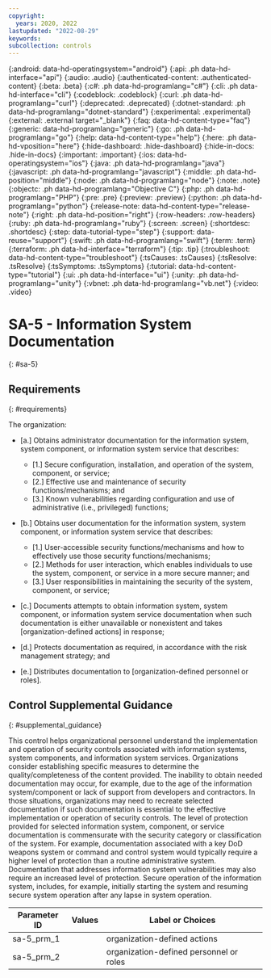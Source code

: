 ```yaml
---
copyright:
  years: 2020, 2022
lastupdated: "2022-08-29"
keywords: 
subcollection: controls
---
```



{:android: data-hd-operatingsystem="android"}
{:api: .ph data-hd-interface="api"}
{:audio: .audio}
{:authenticated-content: .authenticated-content}
{:beta: .beta}
{:c#: .ph data-hd-programlang="c#"}
{:cli: .ph data-hd-interface="cli"}
{:codeblock: .codeblock}
{:curl: .ph data-hd-programlang="curl"}
{:deprecated: .deprecated}
{:dotnet-standard: .ph data-hd-programlang="dotnet-standard"}
{:experimental: .experimental}
{:external: .external target="_blank"}
{:faq: data-hd-content-type="faq"}
{:generic: data-hd-programlang="generic"}
{:go: .ph data-hd-programlang="go"}
{:help: data-hd-content-type="help"}
{:here: .ph data-hd-vposition="here"}
{:hide-dashboard: .hide-dashboard}
{:hide-in-docs: .hide-in-docs}
{:important: .important}
{:ios: data-hd-operatingsystem="ios"}
{:java: .ph data-hd-programlang="java"}
{:javascript: .ph data-hd-programlang="javascript"}
{:middle: .ph data-hd-position="middle"}
{:node: .ph data-hd-programlang="node"}
{:note: .note}
{:objectc: .ph data-hd-programlang="Objective C"}
{:php: .ph data-hd-programlang="PHP"}
{:pre: .pre}
{:preview: .preview}
{:python: .ph data-hd-programlang="python"}
{:release-note: data-hd-content-type="release-note"}
{:right: .ph data-hd-position="right"}
{:row-headers: .row-headers}
{:ruby: .ph data-hd-programlang="ruby"}
{:screen: .screen}
{:shortdesc: .shortdesc}
{:step: data-tutorial-type="step"}
{:support: data-reuse="support"}
{:swift: .ph data-hd-programlang="swift"}
{:term: .term}
{:terraform: .ph data-hd-interface="terraform"}
{:tip: .tip}
{:troubleshoot: data-hd-content-type="troubleshoot"}
{:tsCauses: .tsCauses}
{:tsResolve: .tsResolve}
{:tsSymptoms: .tsSymptoms}
{:tutorial: data-hd-content-type="tutorial"}
{:ui: .ph data-hd-interface="ui"}
{:unity: .ph data-hd-programlang="unity"}
{:vbnet: .ph data-hd-programlang="vb.net"}
{:video: .video}


# SA-5 - Information System Documentation
{: #sa-5}

## Requirements
{: #requirements}

The organization:

- \[a.\] Obtains administrator documentation for the information system, system component, or information system service that describes:

  - \[1.\] Secure configuration, installation, and operation of the system, component, or service;
  - \[2.\] Effective use and maintenance of security functions/mechanisms; and
  - \[3.\] Known vulnerabilities regarding configuration and use of administrative (i.e., privileged) functions;

- \[b.\] Obtains user documentation for the information system, system component, or information system service that describes:

  - \[1.\] User-accessible security functions/mechanisms and how to effectively use those security functions/mechanisms;
  - \[2.\] Methods for user interaction, which enables individuals to use the system, component, or service in a more secure manner; and
  - \[3.\] User responsibilities in maintaining the security of the system, component, or service;

- \[c.\] Documents attempts to obtain information system, system component, or information system service documentation when such documentation is either unavailable or nonexistent and takes [organization-defined actions] in response;

- \[d.\] Protects documentation as required, in accordance with the risk management strategy; and

- \[e.\] Distributes documentation to [organization-defined personnel or roles].

## Control Supplemental Guidance
{: #supplemental_guidance}

This control helps organizational personnel understand the implementation and operation of security controls associated with information systems, system components, and information system services. Organizations consider establishing specific measures to determine the quality/completeness of the content provided. The inability to obtain needed documentation may occur, for example, due to the age of the information system/component or lack of support from developers and contractors. In those situations, organizations may need to recreate selected documentation if such documentation is essential to the effective implementation or operation of security controls. The level of protection provided for selected information system, component, or service documentation is commensurate with the security category or classification of the system. For example, documentation associated with a key DoD weapons system or command and control system would typically require a higher level of protection than a routine administrative system. Documentation that addresses information system vulnerabilities may also require an increased level of protection. Secure operation of the information system, includes, for example, initially starting the system and resuming secure system operation after any lapse in system operation.

| Parameter ID | Values | Label or Choices |
|---|---|---|
| sa-5_prm_1 |  | organization-defined actions |
| sa-5_prm_2 |  | organization-defined personnel or roles |